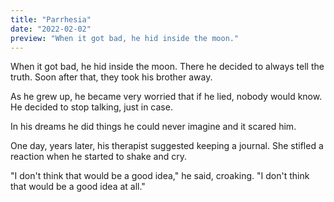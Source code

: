 ```yaml
---
title: "Parrhesia"
date: "2022-02-02"
preview: "When it got bad, he hid inside the moon."
---
```


When it got bad, he hid inside the moon. There he decided to always tell the truth. Soon after that, they took his brother away. 

As he grew up, he became very worried that if he lied, nobody would know. He decided to stop talking, just in case.

In his dreams he did things he could never imagine and it scared him. 

One day, years later, his therapist suggested keeping a journal. She stifled a reaction when he started to shake and cry. 

"I don't think that would be a good idea," he said, croaking. "I don't think that would be a good idea at all."